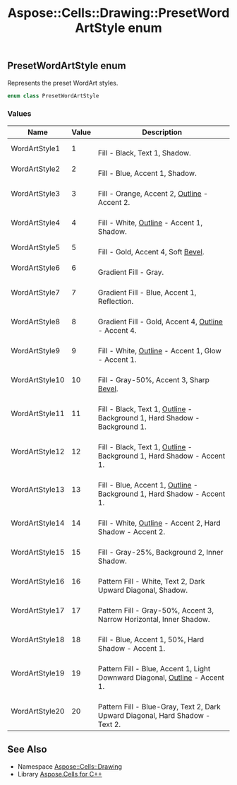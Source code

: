 ﻿---
title: Aspose::Cells::Drawing::PresetWordArtStyle enum
linktitle: PresetWordArtStyle
second_title: Aspose.Cells for C++ API Reference
description: 'Aspose::Cells::Drawing::PresetWordArtStyle enum. Represents the preset WordArt styles in C++.'
type: docs
weight: 11000
url: /cpp/aspose.cells.drawing/presetwordartstyle/
---
## PresetWordArtStyle enum


Represents the preset WordArt styles.

```cpp
enum class PresetWordArtStyle
```

### Values

| Name | Value | Description |
| --- | --- | --- |
| WordArtStyle1 | 1 | <br>Fill - Black, Text 1, Shadow. |
| WordArtStyle2 | 2 | <br>Fill - Blue, Accent 1, Shadow. |
| WordArtStyle3 | 3 | <br>Fill - Orange, Accent 2, [Outline](../../aspose.cells/outline/) - Accent 2. |
| WordArtStyle4 | 4 | <br>Fill - White, [Outline](../../aspose.cells/outline/) - Accent 1, Shadow. |
| WordArtStyle5 | 5 | <br>Fill - Gold, Accent 4, Soft [Bevel](../bevel/). |
| WordArtStyle6 | 6 | <br>Gradient Fill - Gray. |
| WordArtStyle7 | 7 | <br>Gradient Fill - Blue, Accent 1, Reflection. |
| WordArtStyle8 | 8 | <br>Gradient Fill - Gold, Accent 4, [Outline](../../aspose.cells/outline/) - Accent 4. |
| WordArtStyle9 | 9 | <br>Fill - White, [Outline](../../aspose.cells/outline/) - Accent 1, Glow - Accent 1. |
| WordArtStyle10 | 10 | <br>Fill - Gray-50%, Accent 3, Sharp [Bevel](../bevel/). |
| WordArtStyle11 | 11 | <br>Fill - Black, Text 1, [Outline](../../aspose.cells/outline/) - Background 1, Hard Shadow - Background 1. |
| WordArtStyle12 | 12 | <br>Fill - Black, Text 1, [Outline](../../aspose.cells/outline/) - Background 1, Hard Shadow - Accent 1. |
| WordArtStyle13 | 13 | <br>Fill - Blue, Accent 1, [Outline](../../aspose.cells/outline/) - Background 1, Hard Shadow - Accent 1. |
| WordArtStyle14 | 14 | <br>Fill - White, [Outline](../../aspose.cells/outline/) - Accent 2, Hard Shadow - Accent 2. |
| WordArtStyle15 | 15 | <br>Fill - Gray-25%, Background 2, Inner Shadow. |
| WordArtStyle16 | 16 | <br>Pattern Fill - White, Text 2, Dark Upward Diagonal, Shadow. |
| WordArtStyle17 | 17 | <br>Pattern Fill - Gray-50%, Accent 3, Narrow Horizontal, Inner Shadow. |
| WordArtStyle18 | 18 | <br>Fill - Blue, Accent 1, 50%, Hard Shadow - Accent 1. |
| WordArtStyle19 | 19 | <br>Pattern Fill - Blue, Accent 1, Light Downward Diagonal, [Outline](../../aspose.cells/outline/) - Accent 1. |
| WordArtStyle20 | 20 | <br>Pattern Fill - Blue-Gray, Text 2, Dark Upward Diagonal, Hard Shadow - Text 2. |

## See Also

* Namespace [Aspose::Cells::Drawing](../)
* Library [Aspose.Cells for C++](../../)
